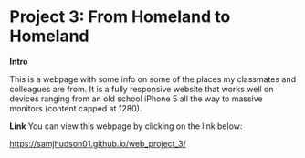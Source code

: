 # Project 3: From Homeland to Homeland 
  
**Intro**    
  
This is a webpage with some info on some of the places my classmates and colleagues are from. It is a fully responsive website that works well on devices ranging from an old school iPhone 5 all the way to massive monitors (content capped at 1280).
  
**Link**
You can view this webpage by clicking on the link below:

https://samjhudson01.github.io/web_project_3/



